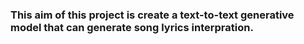 ### This aim of this project is create a text-to-text generative model that can generate song lyrics interpration.